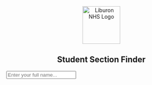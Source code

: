 <body>
  <!-- Liburon NHS Logo -->
  <div style="text-align: center;">
    <img src="liburon-logo.png" alt="Liburon NHS Logo" width="100" />
    <h2>Student Section Finder</h2>
  </div>

  <input type="text" id="searchInput" placeholder="Enter your full name..." />
  <div id="result"></div>

  <script>
    const students = [
      { name: "Baculpo John Mike", section: "Grade 11 - Socrates", adviser: "Mr. Clemente A. Villacastin, Jr.", adviserPhoto: "mr-villacastin.jpg" },
      { name: "Almonte Kevin James", section: "Grade 11 - Aristotle", adviser: "Mr. Phil Jay M. Duangon", adviserPhoto: "mr-duangon.jpg" },
      // Add more students...
    ];

    document.getElementById("searchInput").addEventListener("input", function () {
      const query = this.value.trim().toLowerCase();
      const resultDiv = document.getElementById("result");

      if (!query) {
        resultDiv.innerHTML = "";
        return;
      }

      const student = students.find(s => s.name.toLowerCase() === query);

      if (student) {
        resultDiv.innerHTML = `
          <strong>Student Name:</strong> ${student.name}<br>
          <strong>Section:</strong> ${student.section}<br>
          <strong>Class Adviser:</strong> ${student.adviser}<br><br>
          <img src="${student.adviserPhoto}" alt="${student.adviser}" width="150" style="border-radius: 8px;" />
        `;
      } else {
        resultDiv.innerHTML = `No record found for "${this.value}". Please check the spelling.`;
      }
    });
  </script>
</body>
